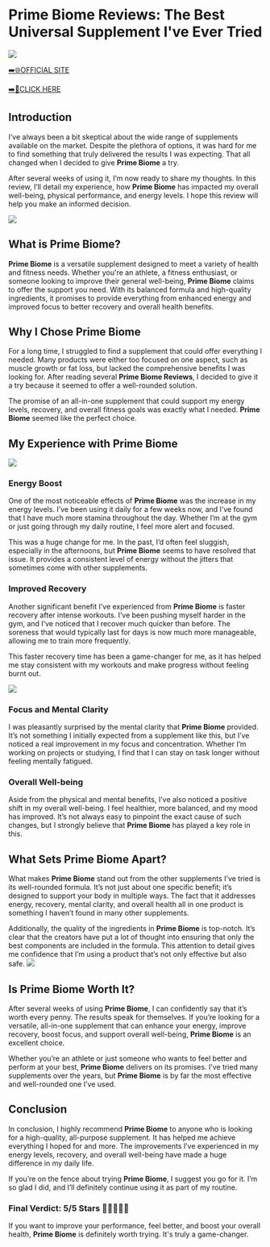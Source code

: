 # Prime Biome Reviews: The Best Universal Supplement I've Ever Tried

[![](https://static.vecteezy.com/system/resources/thumbnails/019/896/014/small/buy-now-gradient-button-with-cart-symbol-buy-now-illustration-png.png)](https://edetoop.top/lander/sugarpreland-1/primebiome.html) 

[➡️🌐OFFICIAL SITE](https://edetoop.top/lander/sugarpreland-1/primebiome.html) 

[➡️🔗CLICK HERE](https://edetoop.top/lander/sugarpreland-1/primebiome.html) 


## Introduction

I’ve always been a bit skeptical about the wide range of supplements available on the market. Despite the plethora of options, it was hard for me to find something that truly delivered the results I was expecting. That all changed when I decided to give **Prime Biome** a try.

After several weeks of using it, I’m now ready to share my thoughts. In this review, I’ll detail my experience, how **Prime Biome** has impacted my overall well-being, physical performance, and energy levels. I hope this review will help you make an informed decision. 

[![](https://wallpapers.com/images/hd/red-order-now-button-udg4jcj4arvn8b0n-2.png)](https://edetoop.top/lander/sugarpreland-1/primebiome.html)  

## What is Prime Biome?

**Prime Biome** is a versatile supplement designed to meet a variety of health and fitness needs. Whether you're an athlete, a fitness enthusiast, or someone looking to improve their general well-being, **Prime Biome** claims to offer the support you need. With its balanced formula and high-quality ingredients, it promises to provide everything from enhanced energy and improved focus to better recovery and overall health benefits.

## Why I Chose Prime Biome

For a long time, I struggled to find a supplement that could offer everything I needed. Many products were either too focused on one aspect, such as muscle growth or fat loss, but lacked the comprehensive benefits I was looking for. After reading several **Prime Biome Reviews**, I decided to give it a try because it seemed to offer a well-rounded solution.

The promise of an all-in-one supplement that could support my energy levels, recovery, and overall fitness goals was exactly what I needed. **Prime Biome** seemed like the perfect choice.

## My Experience with Prime Biome

[![](https://static.vecteezy.com/system/resources/thumbnails/019/896/014/small/buy-now-gradient-button-with-cart-symbol-buy-now-illustration-png.png)](https://edetoop.top/lander/sugarpreland-1/primebiome.html)

### Energy Boost

One of the most noticeable effects of **Prime Biome** was the increase in my energy levels. I’ve been using it daily for a few weeks now, and I’ve found that I have much more stamina throughout the day. Whether I’m at the gym or just going through my daily routine, I feel more alert and focused.

This was a huge change for me. In the past, I’d often feel sluggish, especially in the afternoons, but **Prime Biome** seems to have resolved that issue. It provides a consistent level of energy without the jitters that sometimes come with other supplements.

### Improved Recovery

Another significant benefit I’ve experienced from **Prime Biome** is faster recovery after intense workouts. I’ve been pushing myself harder in the gym, and I’ve noticed that I recover much quicker than before. The soreness that would typically last for days is now much more manageable, allowing me to train more frequently.

This faster recovery time has been a game-changer for me, as it has helped me stay consistent with my workouts and make progress without feeling burnt out.

[![](https://wallpapers.com/images/hd/red-order-now-button-udg4jcj4arvn8b0n-2.png)](https://edetoop.top/lander/sugarpreland-1/primebiome.html)  

### Focus and Mental Clarity

I was pleasantly surprised by the mental clarity that **Prime Biome** provided. It’s not something I initially expected from a supplement like this, but I’ve noticed a real improvement in my focus and concentration. Whether I’m working on projects or studying, I find that I can stay on task longer without feeling mentally fatigued.

### Overall Well-being

Aside from the physical and mental benefits, I’ve also noticed a positive shift in my overall well-being. I feel healthier, more balanced, and my mood has improved. It’s not always easy to pinpoint the exact cause of such changes, but I strongly believe that **Prime Biome** has played a key role in this.

## What Sets Prime Biome Apart?

What makes **Prime Biome** stand out from the other supplements I’ve tried is its well-rounded formula. It’s not just about one specific benefit; it’s designed to support your body in multiple ways. The fact that it addresses energy, recovery, mental clarity, and overall health all in one product is something I haven’t found in many other supplements.

Additionally, the quality of the ingredients in **Prime Biome** is top-notch. It’s clear that the creators have put a lot of thought into ensuring that only the best components are included in the formula. This attention to detail gives me confidence that I’m using a product that’s not only effective but also safe.
[![](https://static.vecteezy.com/system/resources/thumbnails/019/896/014/small/buy-now-gradient-button-with-cart-symbol-buy-now-illustration-png.png)](https://edetoop.top/lander/sugarpreland-1/primebiome.html)
## Is Prime Biome Worth It?

After several weeks of using **Prime Biome**, I can confidently say that it’s worth every penny. The results speak for themselves. If you’re looking for a versatile, all-in-one supplement that can enhance your energy, improve recovery, boost focus, and support overall well-being, **Prime Biome** is an excellent choice.

Whether you’re an athlete or just someone who wants to feel better and perform at your best, **Prime Biome** delivers on its promises. I’ve tried many supplements over the years, but **Prime Biome** is by far the most effective and well-rounded one I’ve used.

## Conclusion

In conclusion, I highly recommend **Prime Biome** to anyone who is looking for a high-quality, all-purpose supplement. It has helped me achieve everything I hoped for and more. The improvements I’ve experienced in my energy levels, recovery, and overall well-being have made a huge difference in my daily life.

If you’re on the fence about trying **Prime Biome**, I suggest you go for it. I’m so glad I did, and I’ll definitely continue using it as part of my routine.

### Final Verdict: 5/5 Stars 🌟🌟🌟🌟🌟

If you want to improve your performance, feel better, and boost your overall health, **Prime Biome** is definitely worth trying. It's truly a game-changer.
